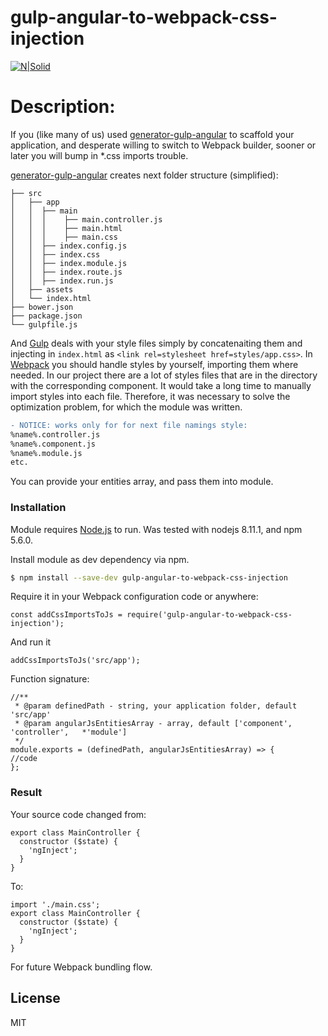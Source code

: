 # gulp-angular-to-webpack-css-injection

[![N|Solid](https://user-images.githubusercontent.com/35331661/37280452-2062eaa8-25ee-11e8-9546-0bdfec1c472f.png)](https://webpack.js.org/)

# Description:
If you (like many of us) used [generator-gulp-angular] to scaffold your application, and desperate willing to switch to Webpack builder, sooner or later you will bump in *.css imports trouble.

[generator-gulp-angular] creates next folder structure (simplified):

                 
    ├── src                     
    │   ├── app
    │   │  ├── main
    │   │  │    ├── main.controller.js
    │   │  │    ├── main.html
    │   │  │    ├── main.css
    │   │  ├── index.config.js
    │   │  ├── index.css
    │   │  ├── index.module.js
    │   │  ├── index.route.js
    │   │  ├── index.run.js
    │   ├── assets         
    │   └── index.html
    ├── bower.json
    ├── package.json
    └── gulpfile.js
    
And [Gulp] deals with your style files simply by concatenaiting them and injecting in `index.html` as `<link rel=stylesheet href=styles/app.css>`.
In [Webpack] you should handle styles by yourself, importing them where needed.
In our project there are a lot of styles files that are in the directory with the corresponding component. It would take a long time to manually import styles into each file. Therefore, it was necessary to solve the optimization problem, for which the module was written.
```diff
- NOTICE: works only for for next file namings style:
%name%.controller.js
%name%.component.js
%name%.module.js
etc.
```
You can provide your entities array, and pass them into module.

### Installation
Module requires [Node.js](https://nodejs.org/) to run. Was tested with nodejs 8.11.1, and npm 5.6.0.

Install module as dev dependency via npm.

```sh
$ npm install --save-dev gulp-angular-to-webpack-css-injection
```

Require it in your Webpack configuration code or anywhere:
```
const addCssImportsToJs = require('gulp-angular-to-webpack-css-injection');
```
And run it 
```
addCssImportsToJs('src/app');
```
Function signature:
```
//**
 * @param definedPath - string, your application folder, default 'src/app'
 * @param angularJsEntitiesArray - array, default ['component', 'controller',   *'module']
 */
module.exports = (definedPath, angularJsEntitiesArray) => {
//code
};
```
### Result
Your source code changed from:
```
export class MainController {
  constructor ($state) {
    'ngInject';
  }
}
```
To:
```
import './main.css';
export class MainController {
  constructor ($state) {
    'ngInject';
  }
}
```
For future Webpack bundling flow.

License
----

MIT


[//]: # (These are reference links used in the body of this note and get stripped out when the markdown processor does its job. There is no need to format nicely because it shouldn't be seen. Thanks SO - http://stackoverflow.com/questions/4823468/store-comments-in-markdown-syntax)

   [node.js]: <http://nodejs.org>
   [AngularJS]: <http://angularjs.org>
   [Gulp]: <http://gulpjs.com>
   [Webpack]: <https://webpack.js.org/>
   [generator-gulp-angular]: <https://github.com/Swiip/generator-gulp-angular>
